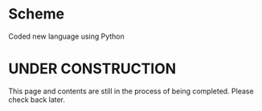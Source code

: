 # Scheme
Coded new language using Python

# UNDER CONSTRUCTION
This page and contents are still in the process of being completed. Please check back later. 
